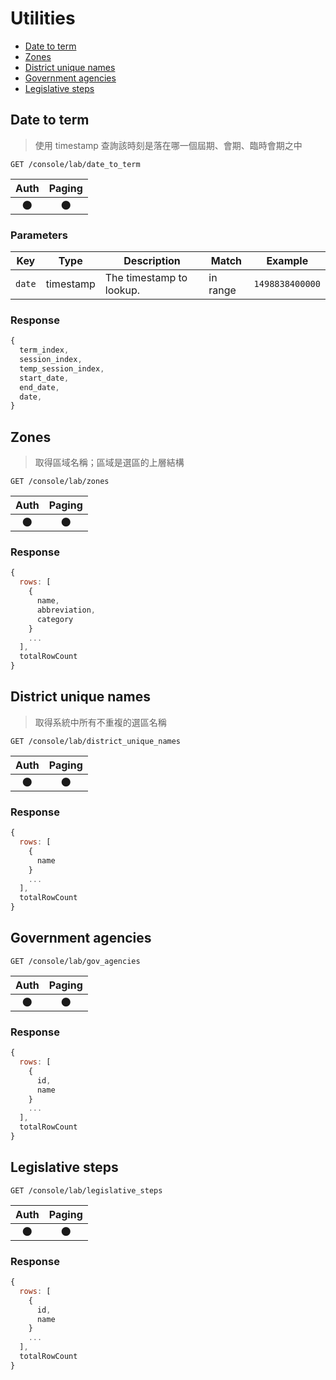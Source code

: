 # Utilities

- [Date to term](#date-to-term)
- [Zones](#zones)
- [District unique names](#district-unique-names)
- [Government agencies](#government-agencies)
- [Legislative steps](#legislative-steps)

## Date to term
> 使用 timestamp 查詢該時刻是落在哪一個屆期、會期、臨時會期之中

```
GET /console/lab/date_to_term
```

| Auth | Paging |
| :---: | :---: |
| 🌑 | 🌑 |

### Parameters

| Key | Type | Description | Match | Example |
| --- | --- | --- | --- | --- |
| `date` | timestamp | The timestamp to lookup. | in range | `1498838400000` |

### Response
``` js
{
  term_index,
  session_index,
  temp_session_index,
  start_date,
  end_date,
  date,
}
```
## Zones
> 取得區域名稱；區域是選區的上層結構

```
GET /console/lab/zones
```

| Auth | Paging |
| :---: | :---: |
| 🌑 | 🌑 |

### Response
``` js
{
  rows: [
    {
      name,
      abbreviation,
      category
    }
    ...
  ],
  totalRowCount
}
```

## District unique names
> 取得系統中所有不重複的選區名稱

```
GET /console/lab/district_unique_names
```

| Auth | Paging |
| :---: | :---: |
| 🌑 | 🌑 |

### Response
``` js
{
  rows: [
    {
      name
    }
    ...
  ],
  totalRowCount
}
```

## Government agencies
```
GET /console/lab/gov_agencies
```

| Auth | Paging |
| :---: | :---: |
| 🌑 | 🌑 |

### Response
``` js
{
  rows: [
    {
      id,
      name
    }
    ...
  ],
  totalRowCount
}
```

## Legislative steps
```
GET /console/lab/legislative_steps
```

| Auth | Paging |
| :---: | :---: |
| 🌑 | 🌑 |

### Response
``` js
{
  rows: [
    {
      id,
      name
    }
    ...
  ],
  totalRowCount
}
```
